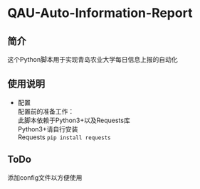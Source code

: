 # QAU-Auto-Information-Report
## 简介
这个Python脚本用于实现青岛农业大学每日信息上报的自动化

## 使用说明
* 配置    
配置前的准备工作：  
此脚本依赖于Python3+以及Requests库  
Python3+请自行安装  
Requests    ` pip install requests `
## ToDo
添加config文件以方便使用
